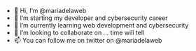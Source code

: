 - 👋 Hi, I’m @mariadelaweb
- 👀 I’m starting my developer and cybersecurity career
- 🌱 I’m currently learning web development and cybersecurity
- 💞️ I’m looking to collaborate on ... time will tell
- 📫 You can follow me on twitter on @mariadelaweb

<!---
mariadelaweb/mariadelaweb is a ✨ special ✨ repository because its `README.md` (this file) appears on your GitHub profile.
You can click the Preview link to take a look at your changes.
--->
